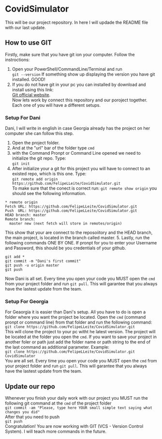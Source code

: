# CovidSimulator
This will be our project repository. In here I will updade the README file with our last update.  
## How to use GIT
Firstly, make sure that you have git ion your computer. Follow the instroctions:
1. Open your PowerShell/CommandLine/Terminal and run  
  `git --version`
  If something show up displaying the version you have git installed. GOOD!
2. If you do not have git in your pc you can installed by download and install using this link:  
  [Git official website](https://git-scm.com/downloads).  
Now lets work by connect this repository and our poroject together. Each one of you will have a different setups.
### Setup For Dani
Dani, I will write in english in case Georgia already has the project on her computer she can follow this step.  
1. Open the project folder.
2. And at the "url" bar of the folder type `cmd`
3. with the Command Pronpt or Command Line opened we need to initialize the git repo. Type:  
  ```git init```
4. After initialize your a git for this project you will have to connect to an existed repo, which is this one. Type:  
  ```git remote add origin https://github.com/FelipeLLeite/CovidSimulator.git```  
  To make sure that the conect is correct run: `git remote show origin` you should see the following information.  
  ```
  * remote origin
  Fetch URL: https://github.com/FelipeLLeite/CovidSimulator.git
  Push  URL: https://github.com/FelipeLLeite/CovidSimulator.git
  HEAD branch: master
  Remote branch:
    master new (next fetch will store in remotes/origin)
  ```
  This show that your are connect to the reposoiitory and the HEAD branch, the main project, is located in the branch called master.
5. Lastly, run the following commands ONE BY ONE. If pronpt for you to enter your Username and Password, this should be you credentials of your github.  
  ```
  git add *
  git commit -m "Dani's first commit"
  git push -u origin master
  git push
  ```
Now Dani is all set. Every time you open your code you MUST open the `cmd` from your project folder and run `git pull`. This will garantee that you always have the lastest update from the team.  
### Setup For Georgia
For Geaorgia it is easier than Dani's setup. All you have to do is open a folder where you want the project be located. Open the `cmd` (command pronpt or command line) from that folder and run the following command:  
  ```git clone https://github.com/FelipeLLeite/CovidSimulator.git```  
This will clone the project to your pc witht he latest version. The project will be located at the folder you open the `cmd`. If you want to save your project in another foler or path just add the folder name or path string to the end of the last command as additional parameter. Example:  
  ```git clone https://github.com/FelipeLLeite/CovidSimulator.git CovidSimulator```  
You are all set.  Every time you open your code you MUST open the `cmd` from your project folder and run `git pull`. This will garantee that you always have the lastest update from the team.  
## Update our repo
Whenever you finish your daily work with our project you MUST run the following git command at the `cmd` of the project folder  
```git commit -am "Please, type here YOUR small simple text saying what changes you did"```  
After that you need to push  
```git push```  
Congratulation! You are now working with GIT (VCS - Version Control System). I will teach more commands in the future.  
